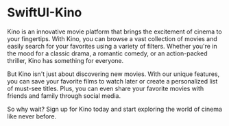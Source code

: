 # SwiftUI-Kino

Kino is an innovative movie platform that brings the excitement of cinema to your fingertips. With Kino, you can browse a vast collection of movies and easily search for your favorites using a variety of filters. Whether you're in the mood for a classic drama, a romantic comedy, or an action-packed thriller, Kino has something for everyone.

But Kino isn't just about discovering new movies. With our unique features, you can save your favorite films to watch later or create a personalized list of must-see titles. Plus, you can even share your favorite movies with friends and family through social media.

So why wait? Sign up for Kino today and start exploring the world of cinema like never before.
